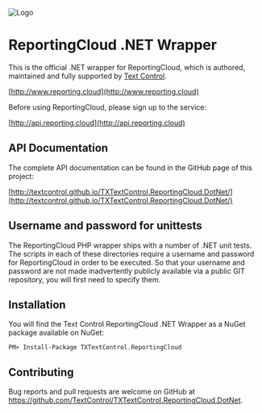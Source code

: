 ![Logo](https://raw.githubusercontent.com/TextControl/TXTextControl.ReportingCloud.Dotnet/master/Resources/rc_logo_512.png)

#  ReportingCloud .NET Wrapper

This is the official .NET wrapper for ReportingCloud, which is authored, maintained and fully supported by [Text Control](http://www.textcontrol.com).

[http://www.reporting.cloud](http://www.reporting.cloud)

Before using ReportingCloud, please sign up to the service:

[http://api.reporting.cloud](http://api.reporting.cloud)

## API Documentation

The complete API documentation can be found in the GitHub page of this project:

[http://textcontrol.github.io/TXTextControl.ReportingCloud.DotNet/](http://textcontrol.github.io/TXTextControl.ReportingCloud.DotNet/)

## Username and password for unittests

The ReportingCloud PHP wrapper ships with a number of .NET unit tests. The scripts in each of these directories require a username and password for ReportingCloud in order to be executed. So that your username and password are not made inadvertently publicly available via a public GIT repository, you will first need to specify them.

## Installation

You will find the Text Control ReportingCloud .NET Wrapper as a NuGet package available on NuGet:

    PM> Install-Package TXTextControl.ReportingCloud

## Contributing

Bug reports and pull requests are welcome on GitHub at https://github.com/TextControl/TXTextControl.ReportingCloud.DotNet.
